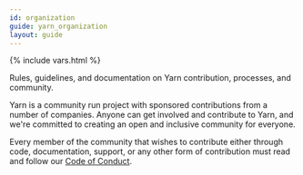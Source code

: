 ```yaml
---
id: organization
guide: yarn_organization
layout: guide
---
```


{% include vars.html %}

<p class="lead">
  Rules, guidelines, and documentation on Yarn contribution, processes, and
  community.
</p>

Yarn is a community run project with sponsored contributions from a number of
companies. Anyone can get involved and contribute to Yarn, and we're committed
to creating an open and inclusive community for everyone.

Every member of the community that wishes to contribute either through code,
documentation, support, or any other form of contribution must read and follow
our [Code of Conduct]({{url_base}}/org/code-of-conduct).
